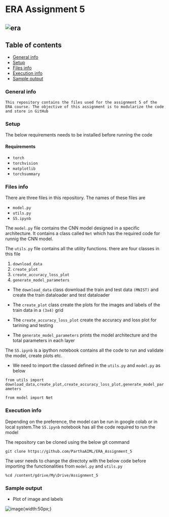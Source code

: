 
# ERA Assignment 5

![era](https://github.com/ParthaAIML/ERA_Assignment_5/assets/100613266/71a005f6-ce58-42c9-96f8-4d0954db54bd)
---

## Table of contents
* [General info](#general-info)
* [Setup](#setup)
* [Files info](#files-ino)
* [Execution info](#execution-info)
* [Sample output](#sample-output)

### General info
`This repository contains the files used for the assignment 5 of the ERA course. The objective of this assignment is to modularize the code and store in GitHub`

### Setup
The below requirements needs to be installed before running the code

#### Requirements
* `torch`
* `torchvision`
* `matplotlib`
* `torchsummary`

### Files info
There are three files in this repository. The names of these files are 
* `model.py`
* `utils.py`
* `S5.ipynb`

The `model.py` file contains the CNN model designed in a specific architecture. It contains a class called `Net` which has the required code for runnig the CNN model.

The `utils.py` file contains all the utility functions. there are four classes in this file

 1. `download_data`
 2. `create_plot`
 3. `create_accuracy_loss_plot`
 4. `generate_model_parameters`
 
 * The `download_data` class download the train and test data `(MNIST)` and create the train dataloader and test dataloader
 
 * The  `create_plot` class create the plots for the images and labels of the train data in a `(3x4)` grid

 * The `create_accuracy_loss_plot` create the accuracy and loss plot for tarining and testing

 * The `generate_model_parameters` prints the model architecture and the total parameters in each layer

The `S5.ipynb` is a ipython notebook contains all the code to run and validate the model, create plots etc.

 * We need to import the classed defined in the `utils.py` and `model.py` as below

`from utils import download_data,create_plot,create_accuracy_loss_plot,generate_model_parameters`

`from model import Net`

### Execution info
Depending on the preference, the model can be run in google colab or in local system.The `S5.ipynb` notebook has all the code required to run the model

The repository can be cloned using the below git command

`git clone https://github.com/ParthaAIML/ERA_Assignment_5`

The uesr needs to change the directoty with the below code before importing the functionalities from `model.py` and `utils.py`

`%cd /content/gdrive/My\Drive/Assignment_5` 

### Sample output

* Plot of image and labels

![image](https://github.com/ParthaAIML/ERA_Assignment_5/assets/100613266/92c8e7ea-4bdd-404d-adf7-53dc589c88c7){width:50px;}










